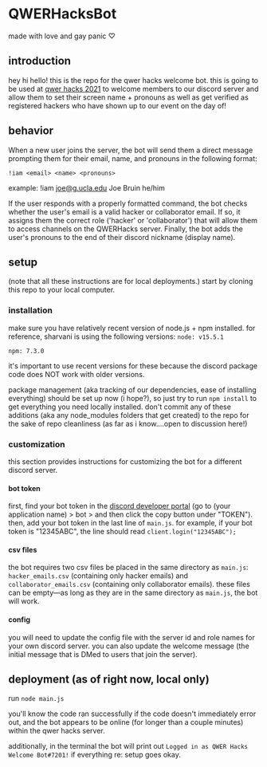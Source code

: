 # QWERHacksBot
made with love and gay panic ♡
## introduction
hey hi hello! this is the repo for the qwer hacks welcome bot. this is going to be used at [qwer hacks 2021](https://www.qwerhacks.com/) to welcome members to our discord server and allow them to set their screen name + pronouns as well as get verified as registered hackers who have shown up to our event on the day of!

## behavior
When a new user joins the server, the bot will send them a direct message prompting them for their email, name, and pronouns in the following format: 

`!iam <email> <name> <pronouns>`

example: !iam joe@g.ucla.edu Joe Bruin he/him

If the user responds with a properly formatted command, the bot checks whether the user's email is a valid hacker or collaborator email. If so, it assigns them the correct role ('hacker' or 'collaborator') that will allow them to access channels on the QWERHacks server. Finally, the bot adds the user's pronouns to the end of their discord nickname (display name).

## setup
(note that all these instructions are for local deployments.) start by cloning this repo to your local computer.

### installation
make sure you have relatively recent version of node.js + npm installed. for reference, sharvani is using the following versions:
`node: v15.5.1 `

`npm: 7.3.0`

it's important to use recent versions for these because the discord package code does NOT work with older versions.

package management (aka tracking of our dependencies, ease of installing everything) should be set up now (i hope?), so just try to run `npm install` to get everything you need locally installed. don't commit any of these additions (aka any node_modules folders that get created) to the repo for the sake of repo cleanliness (as far as i know....open to discussion here!)

### customization
this section provides instructions for customizing the bot for a different discord server.

#### bot token
first, find your bot token in the [discord developer portal](https://discord.com/developers/applications) (go to (your application name) > bot > and then click the copy button under "TOKEN"). then, add your bot token in the last line of `main.js`. for example, if your bot token is "12345ABC", the line should read `client.login("12345ABC");`

#### csv files
the bot requires two csv files be placed in the same directory as `main.js`: `hacker_emails.csv` (containing only hacker emails) and `collaborator_emails.csv` (containing only collaborator emails). these files can be empty—as long as they are in the same directory as `main.js`, the bot will work.

#### config 
you will need to update the config file with the server id and role names for your own discord server. you can also update the welcome message (the initial message that is DMed to users that join the server).

## deployment (as of right now, local only) 
run `node main.js`

you'll know the code ran successfully if the code doesn't immediately error out, and the bot appears to be online (for longer than a couple minutes) within the qwer hacks server.

additionally, in the terminal the bot will print out 
`Logged in as QWER Hacks Welcome Bot#7201!` if everything re: setup goes okay.
